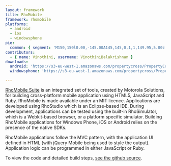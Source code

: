 ```yaml
---
layout: framework
title: RhoMobile
framework: rhomobile
platforms:
  - android
  - ios
  - windowsphone
pie:
  common: { segment: 'M150,150l0.00,-145.00A145,145,0,1,1,149.95,5.00z' }
contributors:
  - { name: Vinothini, username: VinothiniBalakrishnan }
downloads:
  android: 'https://s3-eu-west-1.amazonaws.com/propertycross/PropertyCross-rhomobile-719f1c8bfd54d55d3e4afc173624611f5c125dad.apk'
  windowsphone: 'https://s3-eu-west-1.amazonaws.com/propertycross/PropertyCross-rhomobile-719f1c8bfd54d55d3e4afc173624611f5c125dad.xap'

---
```


[RhoMobile Suite](http://www.motorola.com/Business/US-EN/Business+Product+and+Services/Software+and+Applications/RhoMobile+Suite) is an integrated set of tools, created by Motorola Solutions, for building cross-platform  mobile application using HTML5, JavaScript and Ruby. RhoMobile is made available under an MIT licence. Applications are developed using RhoStudio which is an Eclipse-based IDE. During development, applications can be tested using the built-in RhoSimulator, which is a Webkit-based browser, or a platform specific simulator. Building RhoMobile applications for Windows Phone, iOS or Android relies on the presence of the native SDKs.

RhoMobile applications follow the MVC pattern, with the application UI defined in HTML (with jQuery Mobile being used to style the output). Application logic can be programmed in either JavaScript or Ruby.



To view the code and detailed build steps, <a href='{{ site.githuburl }}/tree/master/rhomobile'>see the github source</a>.